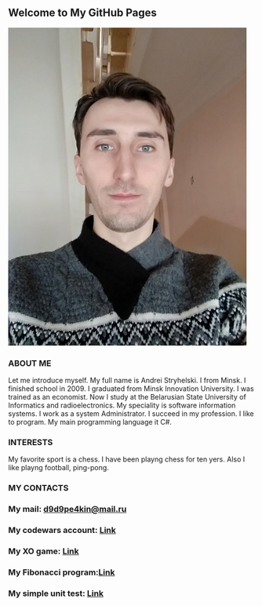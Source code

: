 ## Welcome to My GitHub Pages

![Image](Myphoto.jpg)
### ABOUT ME

Let me introduce myself. My full name is Andrei Stryhelski. I from Minsk. I finished school in 2009. I graduated from Minsk Innovation University. I was trained as an economist.
Now I study at the Belarusian State University of Informatics and radioelectronics. My speciality is software information systems.
I work as a system Administrator. I succeed in my profession.
I like to program. My main programming language it C#.

### INTERESTS

My favorite sport is a chess. I have been playng chess for ten yers. Also I like playng football, ping-pong.

### MY CONTACTS

### My mail: d9d9pe4kin@mail.ru
### My codewars account: [Link](https://www.codewars.com/users/StryhelskiAndrei)
### My XO game: [Link](https://github.com/StryhelskiAndrei/XO) 
### My Fibonacci program:[Link](https://github.com/StryhelskiAndrei/Fibonacci) 
### My simple unit test: [Link](https://github.com/StryhelskiAndrei/Fibonacci) 
